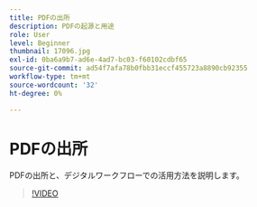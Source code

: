 ```yaml
---
title: PDFの出所
description: PDFの起源と用途
role: User
level: Beginner
thumbnail: 17096.jpg
exl-id: 0ba6a9b7-ad6e-4ad7-bc03-f60102cdbf65
source-git-commit: ad54f7afa78b0fbb31eccf455723a8890cb92355
workflow-type: tm+mt
source-wordcount: '32'
ht-degree: 0%

---
```


# PDFの出所

PDFの出所と、デジタルワークフローでの活用方法を説明します。

>[!VIDEO](https://video.tv.adobe.com/v/17096?quality=12&learn=on&hidetitle=true)
